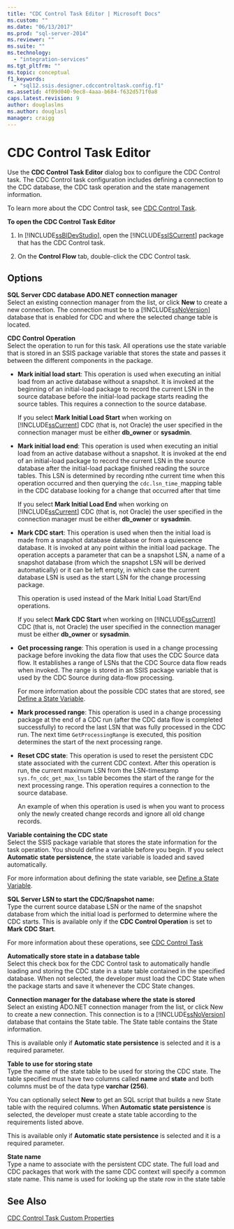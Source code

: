 ```yaml
---
title: "CDC Control Task Editor | Microsoft Docs"
ms.custom: ""
ms.date: "06/13/2017"
ms.prod: "sql-server-2014"
ms.reviewer: ""
ms.suite: ""
ms.technology: 
  - "integration-services"
ms.tgt_pltfrm: ""
ms.topic: conceptual
f1_keywords: 
  - "sql12.ssis.designer.cdccontroltask.config.f1"
ms.assetid: 4f09d040-9ec8-4aaa-b684-f632d571f0a8
caps.latest.revision: 9
author: douglaslms
ms.author: douglasl
manager: craigg
---
```

# CDC Control Task Editor
  Use the **CDC Control Task Editor** dialog box to configure the CDC Control task. The CDC Control task configuration includes defining a connection to the CDC database, the CDC task operation and the state management information.  
  
 To learn more about the CDC Control task, see [CDC Control Task](control-flow/cdc-control-task.md).  
  
 **To open the CDC Control Task Editor**  
  
1.  In [!INCLUDE[ssBIDevStudio](../includes/ssbidevstudio-md.md)], open the [!INCLUDE[ssISCurrent](../includes/ssiscurrent-md.md)] package that has the CDC Control task.  
  
2.  On the **Control Flow** tab, double-click the CDC Control task.  
  
## Options  
 **SQL Server CDC database ADO.NET connection manager**  
 Select an existing connection manager from the list, or click **New** to create a new connection. The connection must be to a [!INCLUDE[ssNoVersion](../includes/ssnoversion-md.md)] database that is enabled for CDC and where the selected change table is located.  
  
 **CDC Control Operation**  
 Select the operation to run for this task. All operations use the state variable that is stored in an SSIS package variable that stores the state and passes it between the different components in the package.  
  
-   **Mark initial load start**: This operation is used when executing an initial load from an active database without a snapshot. It is invoked at the beginning of an initial-load package to record the current LSN in the source database before the initial-load package starts reading the source tables. This requires a connection to the source database.  
  
     If you select **Mark Initial Load Start** when working on [!INCLUDE[ssCurrent](../includes/sscurrent-md.md)] CDC (that is, not Oracle) the user specified in the connection manager must be either  **db_owner** or **sysadmin**.  
  
-   **Mark initial load end**: This operation is used when executing an initial load from an active database without a snapshot. It is invoked at the end of an initial-load package to record the current LSN in the source database after the initial-load package finished reading the source tables. This LSN is determined by recording nthe current time when this operation occurred and then querying the `cdc.lsn_time_`mapping table in the CDC database looking for a change that occurred after that time  
  
     If you select **Mark Initial Load End** when working on [!INCLUDE[ssCurrent](../includes/sscurrent-md.md)] CDC (that is, not Oracle) the user specified in the connection manager must be either  **db_owner** or **sysadmin**.  
  
-   **Mark CDC start**: This operation is used when then the initial load is made from a snapshot database database or from a quiescence database. It is invoked at any point within the initial load package. The operation accepts a parameter that can be a snapshot LSN, a name of a snapshot database (from which the snapshot LSN will be derived automatically) or it can be left empty, in which case the current database LSN is used as the start LSN for the change processing package.  
  
     This operation is used instead of the Mark Initial Load Start/End operations.  
  
     If you select **Mark CDC Start** when working on [!INCLUDE[ssCurrent](../includes/sscurrent-md.md)] CDC (that is, not Oracle) the user specified in the connection manager must be either  **db_owner** or **sysadmin**.  
  
-   **Get processing range**: This operation is used in a change processing package before invoking the data flow that uses the CDC Source data flow. It establishes a range of LSNs that the CDC Source data flow reads when invoked. The range is stored in an SSIS package variable that is used by the CDC Source during data-flow processing.  
  
     For more information about the possible CDC states that are stored, see [Define a State Variable](data-flow/define-a-state-variable.md).  
  
-   **Mark processed range**: This operation is used in a change processing package at the end of a  CDC run (after the CDC data flow is completed successfully) to record the last LSN that was fully processed in the CDC run. The next time `GetProcessingRange` is executed, this position determines the start of the next processing range.  
  
-   **Reset CDC state**: This operation is used to reset the persistent CDC state associated with the current CDC context. After this operation is run, the current maximum LSN from the LSN-timestamp `sys.fn_cdc_get_max_lsn` table becomes the start of the range for the next processing range. This operation requires a connection to the source database.  
  
     An example of when this operation is used is when you want to process only the newly created change records and ignore all old change records.  
  
 **Variable containing the CDC state**  
 Select the SSIS package variable that stores the state information for the task operation. You should define a variable before you begin. If you select **Automatic state persistence**, the state variable is loaded and saved automatically.  
  
 For more information about defining the state variable, see [Define a State Variable](data-flow/define-a-state-variable.md).  
  
 **SQL Server LSN to start the CDC/Snapshot name:**  
 Type the current source database LSN or the name of the snapshot database from which the initial load is performed to determine where the CDC starts. This is available only if the **CDC Control Operation** is set to **Mark CDC Start**.  
  
 For more information about these operations, see [CDC Control Task](control-flow/cdc-control-task.md)  
  
 **Automatically store state in a database table**  
 Select this check box for the CDC Control task to automatically handle loading and storing the CDC state in a state table contained in the specified database. When not selected, the developer must load the CDC State when the package starts and save it whenever the CDC State changes.  
  
 **Connection manager for the database where the state is stored**  
 Select an existing ADO.NET connection manager from the list, or click New to create a new connection. This connection is to a [!INCLUDE[ssNoVersion](../includes/ssnoversion-md.md)] database that contains the State table. The State table contains the State information.  
  
 This is available only if **Automatic state persistence** is selected and it is a required parameter.  
  
 **Table to use for storing state**  
 Type the name of the state table to be used for storing the CDC state. The table specified must have two columns called **name** and **state** and both columns must be of the data type **varchar (256)**.  
  
 You can optionally select **New** to get an SQL script that builds a new State table with the required columns. When **Automatic state persistence** is selected, the developer must create a state table according to the requirements listed above.  
  
 This is available only if **Automatic state persistence** is selected and it is a required parameter.  
  
 **State name**  
 Type a name to associate with the persistent CDC state. The full load and CDC packages that work with the same CDC context will specify a common state name. This name is used for looking up the state row in the state table  
  
## See Also  
 [CDC Control Task Custom Properties](control-flow/cdc-control-task-custom-properties.md)  
  
  
